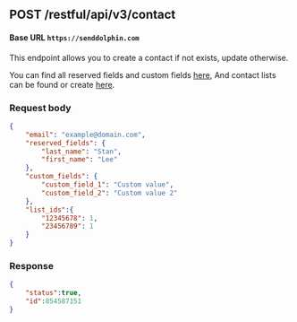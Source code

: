 ## **POST** /restful/api/v3/contact

#### Base URL `https://senddolphin.com`

This endpoint allows you to create a contact if not exists, update otherwise.

You can find all reserved fields and custom fields [here](https://senddolphin.com/my/send-mail/custom-fields), And contact lists can be found or create [here](https://senddolphin.com/my/send-mail/contacts).

### Request body

```json
{
    "email": "example@domain.com",
    "reserved_fields": {
        "last_name": "Stan",
        "first_name": "Lee"
    },
    "custom_fields": {
        "custom_field_1": "Custom value",
        "custom_field_2": "Custom value 2"
    },
    "list_ids":{
        "12345678": 1,
        "23456789": 1
    }
}
```

### Response

```json
{
    "status":true,
    "id":854587151
}
```


